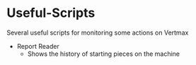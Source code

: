 # Useful-Scripts

Several useful scripts for monitoring some actions on Vertmax

- Report Reader
    - Shows the history of starting pieces on the machine